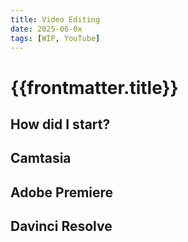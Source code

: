 ```yaml
---
title: Video Editing
date: 2025-06-0x
tags: [WIP, YouTube]
---
```


# {{frontmatter.title}}

## How did I start?

## Camtasia

## Adobe Premiere

## Davinci Resolve